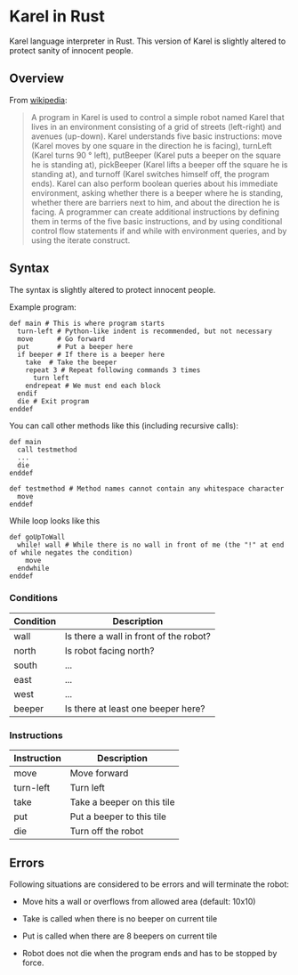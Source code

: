 # Karel in Rust
Karel language interpreter in Rust. This version of Karel is slightly altered to protect sanity of innocent people.

## Overview

From [wikipedia]():

> A program in Karel is used to control a simple robot named Karel that lives in an environment consisting of a grid of streets (left-right) and avenues (up-down). Karel understands five basic instructions: move (Karel moves by one square in the direction he is facing), turnLeft (Karel turns 90 ° left), putBeeper (Karel puts a beeper on the square he is standing at), pickBeeper (Karel lifts a beeper off the square he is standing at), and turnoff (Karel switches himself off, the program ends). Karel can also perform boolean queries about his immediate environment, asking whether there is a beeper where he is standing, whether there are barriers next to him, and about the direction he is facing. A programmer can create additional instructions by defining them in terms of the five basic instructions, and by using conditional control flow statements if and while with environment queries, and by using the iterate construct. 

## Syntax

The syntax is slightly altered to protect innocent people.

Example program:
```karel
def main # This is where program starts
  turn-left # Python-like indent is recommended, but not necessary
  move      # Go forward
  put       # Put a beeper here
  if beeper # If there is a beeper here
    take  # Take the beeper
    repeat 3 # Repeat following commands 3 times
      turn left
    endrepeat # We must end each block
  endif
  die # Exit program
enddef
```

You can call other methods like this (including recursive calls):
```karel
def main
  call testmethod
  ...
  die
enddef

def testmethod # Method names cannot contain any whitespace character
  move
enddef
```

While loop looks like this
```karel
def goUpToWall
  while! wall # While there is no wall in front of me (the "!" at end of while negates the condition)
    move
  endwhile
enddef
```

### Conditions

|Condition|Description|
|---|---|
| wall | Is there a wall in front of the robot? |
| north | Is robot facing north? |
| south| ... |
| east|...|
|west|...|
|beeper| Is there at least one beeper here? |

### Instructions

|Instruction|Description|
|---|---|
|move|Move forward|
|turn-left| Turn left|
| take | Take a beeper on this tile |
| put | Put a beeper to this tile |
| die | Turn off the robot |

## Errors

Following situations are considered to be errors and will terminate the robot:

- Move hits a wall or overflows from allowed area (default: 10x10)

- Take is called when there is no beeper on current tile

- Put is called when there are 8 beepers on current tile

- Robot does not die when the program ends and has to be stopped by force. 
